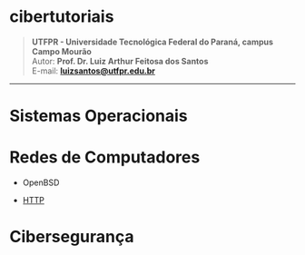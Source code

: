 # cibertutoriais

>**UTFPR - Universidade Tecnológica Federal do Paraná, campus Campo Mourão**  
>Autor: **Prof. Dr. Luiz Arthur Feitosa dos Santos**  
>E-mail: **<luizsantos@utfpr.edu.br>**  

-----------------------

# Sistemas Operacionais

# Redes de Computadores
* OpenBSD 
- [HTTP](Redes/OpenBSD/HTTP.md)

# Cibersegurança


